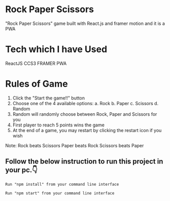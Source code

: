 # Rock Paper Scissors

"Rock Paper Scissors" game built with React.js and framer motion and it is a PWA

# Tech which I have Used

ReactJS
CCS3
FRAMER
PWA

# Rules of Game
1. Click the "Start the game!!" button
2. Choose one of the 4 available options:
	a. Rock
	b. Paper
	c. Scissors
	d. Random
3. Random will randomly choose between Rock, Paper and Scissors for you
4. First player to reach 5 points wins the game
5. At the end of a game, you may restart by clicking the restart icon if you wish

Note:
	Rock beats Scissors
	Paper beats Rock
	Scissors beats Paper
	


## Follow the below instruction to run this project in your pc.👇

```
Run "npm install" from your command line interface 
```

```
Run "npm start" from your command line interface 